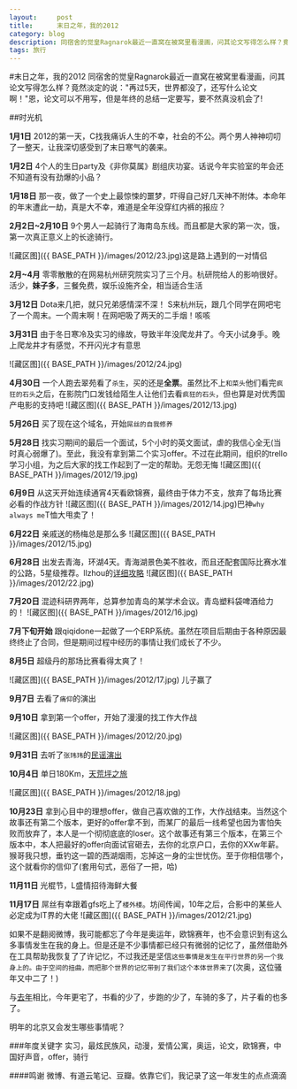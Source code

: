 ```yaml
---
layout:     post
title:      末日之年，我的2012
category: blog
description: 同宿舍的觉皇Ragnarok最近一直窝在被窝里看漫画，问其论文写得怎么样？竟然淡定的说："再过5天，世界都没了，还写什么论文啊！"恩，论文可以不用写，但是年终的总结一定要写，要不然真没机会了!
tags: 旅行
---
```


#末日之年，我的2012
同宿舍的觉皇Ragnarok最近一直窝在被窝里看漫画，问其论文写得怎么样？竟然淡定的说："再过5天，世界都没了，还写什么论文啊！"恩，论文可以不用写，但是年终的总结一定要写，要不然真没机会了!

##时光机

**1月1日**  2012的第一天，C找我痛诉人生的不幸，社会的不公。两个男人神神叨叨了一整天，让我深切感受到了末日寒气的袭来。

**1月2日**  4个人的生日party及《非你莫属》剧组庆功宴。话说今年实验室的年会还不知道有没有劲爆的小品？

**1月18日** 那一夜，做了一个史上最惊悚的噩梦，吓得自己好几天神不附体。本命年的年末遭此一劫，真是大不幸，难道是全年没穿红内裤的报应？

**2月2日~2月10日**  9个男人一起骑行了海南岛东线。而且都是大家的第一次，饿，第一次真正意义上的长途骑行。

![藏区图]({{ BASE_PATH }}/images/2012/23.jpg)这是路上遇到的一对情侣

**2月~4月** 零零散散的在网易杭州研究院实习了三个月。杭研院给人的影响很好。活少，**妹子多**，三餐免费，娱乐设施齐全，相当适合生活

**3月12日** Dota来几把，就只兄弟感情深不深！ S来杭州玩，跟几个同学在网吧宅了一个周末。一个周末啊！在网吧吸了两天的二手烟！咳咳

**3月31日** 由于冬日寒冷及实习的缘故，导致半年没爬龙井了。今天小试身手。晚上爬龙井才有感觉，不开闪光才有意思

![藏区图]({{ BASE_PATH }}/images/2012/24.jpg)

**4月30日** 一个人跑去翠苑看了`杀生`，买的还是**全票**。虽然比不上`和菜头`他们看完`疯狂的石头`之后，在影院门口发钱给陌生人让他们去看`疯狂的石头`，但也算是对优秀国产电影的支持吧
![藏区图]({{ BASE_PATH }}/images/2012/13.jpg)

**5月26日** 买了现在这个域名，开始`屌丝的自我修养`

**5月28日** 找实习期间的最后一个面试，5个小时的英文面试，虐的我信心全无(当时真心弱爆了)。至此，我没有拿到第二个实习offer。不过在此期间，组织的trello学习小组，为之后大家的找工作起到了一定的帮助。无怨无悔
![藏区图]({{ BASE_PATH }}/images/2012/19.jpg)

**6月9日**  从这天开始连续通宵4天看欧锦赛，最终由于体力不支，放弃了每场比赛必看的作战方针
![藏区图]({{ BASE_PATH }}/images/2012/14.jpg)巴神`why always me`T恤大甩卖了！

**6月22日** 亲戚送的杨梅总是那么多
![藏区图]({{ BASE_PATH }}/images/2012/15.jpg)

**6月28日** 出发去青海，环湖4天。青海湖景色美不胜收，而且还配套国际比赛水准的公路，5星级推荐。llzhou的[详细攻略](http://user.qzone.qq.com/752031445/blog/1347726928#!app=2&via=QZ.HashRefresh&pos=1347726928)
![藏区图]({{ BASE_PATH }}/images/2012/22.jpg)

**7月20日** 混迹科研界两年，总算参加青岛的某学术会议。青岛塑料袋啤酒给力的！
![藏区图]({{ BASE_PATH }}/images/2012/16.jpg)

**7月下旬开始** 跟qiqidone一起做了一个ERP系统。虽然在项目后期由于各种原因最终终止了合同，但是期间过程中经历的事情让我们成长了不少。

**8月5日** 超级丹的那场比赛看得太爽了！

![藏区图]({{ BASE_PATH }}/images/2012/17.jpg)
儿子赢了

**9月7日** 去看了`痛仰`的演出

**9月10日** 拿到第一个offer，开始了漫漫的找工作大作战

![藏区图]({{ BASE_PATH }}/images/2012/20.jpg)

**9月31日** 去听了`张玮玮`的[民谣演出](http://shihongzhi.com/folk/)

**10月4日** 单日180Km，[天荒坪之旅](http://shihongzhi.com/180km/)

![藏区图]({{ BASE_PATH }}/images/2012/18.jpg)

**10月23日** 拿到心目中的理想offer，做自己喜欢做的工作，大作战结束。当然这个故事还有第二个版本，更好的offer拿不到，而某厂的最后一线希望也因为害怕失败而放弃了，本人是一个彻彻底底的loser。这个故事还有第三个版本，在第三个版本中，本人把最好的offer向面试官砸去，去你的北京户口，去你的XXw年薪。猴哥我只想，垂钓这一碧的西湖烟雨，忘掉这一身的尘世忧伤。至于你相信哪个，这个就看你的信仰了(套用句式，恶俗了一把，哈)

**11月11日** 光棍节，L盛情招待海鲜大餐

**11月17日** 屌丝有幸跟着gfs吃上了`楼外楼`。坊间传闻，10年之后，合影中的某些人必定成为IT界的大佬
![藏区图]({{ BASE_PATH }}/images/2012/21.jpg)

如果不是翻阅微博，我可能都忘了今年是奥运年，欧锦赛年，也不会意识到有这么多事情发生在我的身上。但是还是不少事情都已经只有微弱的记忆了，虽然借助外在工具帮助我恢复了了许记忆，不过我还是坚信`这些事情是发生在平行世界的另一个我身上的。由于空间的扭曲，而把那个世界的记忆带到了我们这个本体世界来了`(次奥，这位骚年又中二了！) 

与[去年](http://www.douban.com/note/193375739/)相比，今年更宅了，书看的少了，步跑的少了，车骑的多了，片子看的也多了。

明年的北京又会发生哪些事情呢？

###年度关键字
实习，最炫民族风，动漫，爱情公寓，奥运，论文，欧锦赛，中国好声音，offer，骑行

####鸣谢
微博、有道云笔记、豆瓣。依靠它们，我记录了这一年发生的点点滴滴
